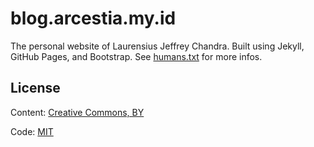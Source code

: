 # blog.arcestia.my.id

The personal website of Laurensius Jeffrey Chandra. Built using Jekyll, GitHub Pages, and Bootstrap. See [humans.txt](http://blog.arcestia.my.id/humans.txt) for more infos.

## License

Content: [Creative Commons, BY](http://creativecommons.org/licenses/by/3.0/)

Code: [MIT](http://opensource.org/licenses/mit-license.php)
